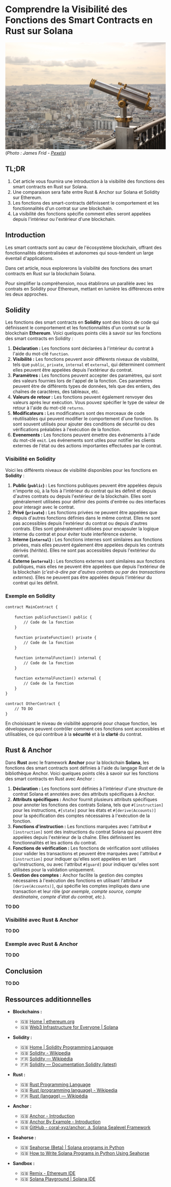 # Comprendre la Visibilité des Fonctions des Smart Contracts en Rust sur Solana

![](assets/pexels-james-frid-901974.jpg)
(*Photo : James Frid - [Pexels](https://www.pexels.com/fr-fr/photo/telescope-gris-et-or-sur-batiment-901974/)*)

## TL;DR

1. Cet article vous fournira une introduction à la visibilité des fonctions des smart contracts en Rust sur Solana.
2. Une comparaison sera faite entre Rust & Anchor sur Solana et Solidity sur Ethereum.
3. Les fonctions des smart-contracts définissent le comportement et les fonctionnalités d'un contrat sur une blockchain.
3. La visibilité des fonctions spécifie comment elles seront appelées depuis l'intérieur ou l'extérieur d'une blockchain.


## Introduction

Les smart contracts sont au cœur de l'écosystème blockchain, offrant des fonctionnalités décentralisées et autonomes qui sous-tendent un large éventail d'applications.

Dans cet article, nous explorerons la visibilité des fonctions des smart contracts en Rust sur la blockchain Solana.

Pour simplifier la compréhension, nous établirons un parallèle avec les contrats en Solidity pour Ethereum, mettant en lumière les différences entre les deux approches.


## Solidity

Les fonctions des smart contracts en **Solidity** sont des blocs de code qui définissent le comportement et les fonctionnalités d'un contrat sur la blockchain **Ethereum**. Voici quelques points clés à savoir sur les fonctions des smart contracts en Solidity :

1. **Déclaration :** Les fonctions sont déclarées à l'intérieur du contrat à l'aide du mot-clé `function`.
2. **Visibilité :** Les fonctions peuvent avoir différents niveaux de visibilité, tels que `public`, `private`, `internal` et `external`, qui déterminent comment elles peuvent être appelées depuis l'extérieur du contrat.
3. **Paramètres :** Les fonctions peuvent accepter des paramètres, qui sont des valeurs fournies lors de l'appel de la fonction. Ces paramètres peuvent être de différents types de données, tels que des entiers, des chaînes de caractères, des tableaux, etc.
4. **Valeurs de retour :** Les fonctions peuvent également renvoyer des valeurs après leur exécution. Vous pouvez spécifier le type de valeur de retour à l'aide du mot-clé `returns`.
5. **Modificateurs :** Les modificateurs sont des morceaux de code réutilisables qui peuvent modifier le comportement d'une fonction. Ils sont souvent utilisés pour ajouter des conditions de sécurité ou des vérifications préalables à l'exécution de la fonction.
6. **Evenements :** Les fonctions peuvent émettre des événements à l'aide du mot-clé `emit`. Les événements sont utiles pour notifier les clients externes de l'état ou des actions importantes effectuées par le contrat.


### Visibilité en Solidity

Voici les différents niveaux de visibilité disponibles pour les fonctions en **Solidity** :

1. **Public (`public`) :** Les fonctions publiques peuvent être appelées depuis n'importe où, à la fois à l'intérieur du contrat qui les définit et depuis d'autres contrats ou depuis l'extérieur de la blockchain. Elles sont généralement utilisées pour définir des points d'entrée ou des interfaces pour interagir avec le contrat.
2. **Privé (`private`) :** Les fonctions privées ne peuvent être appelées que depuis d'autres fonctions définies dans le même contrat. Elles ne sont pas accessibles depuis l'extérieur du contrat ou depuis d'autres contrats. Elles sont généralement utilisées pour encapsuler la logique interne du contrat et pour éviter toute interférence externe.
3. **Interne (`internal`) :** Les fonctions internes sont similaires aux fonctions privées, mais elles peuvent également être appelées depuis les contrats dérivés (*hérités*). Elles ne sont pas accessibles depuis l'extérieur du contrat.
4. **Externe (`external`) :** Les fonctions externes sont similaires aux fonctions publiques, mais elles ne peuvent être appelées que depuis l'extérieur de la blockchain (*c'est-à-dire par d'autres contrats ou par des transactions externes*). Elles ne peuvent pas être appelées depuis l'intérieur du contrat qui les définit.

### Exemple en Solidity

```solidity
contract MainContract {

    function publicFunction() public {
        // Code de la fonction
    }

    function privateFunction() private {
        // Code de la fonction
    }

    function internalFunction() internal {
        // Code de la fonction
    }

    function externalFunction() external {
        // Code de la fonction
    }
}

contract OtherContract {
    // TO DO
}

```

En choisissant le niveau de visibilité approprié pour chaque fonction, les développeurs peuvent contrôler comment ces fonctions sont accessibles et utilisables, ce qui contribue à la **sécurité** et à la **clarté** du contrat.


## Rust & Anchor

Dans **Rust** avec le framework **Anchor** pour la blockchain **Solana**, les fonctions des smart contracts sont définies à l'aide du langage Rust et de la bibliothèque Anchor. Voici quelques points clés à savoir sur les fonctions des smart contracts en Rust avec Anchor :

1. **Déclaration :** Les fonctions sont définies à l'intérieur d'une structure de contrat Solana et annotées avec des attributs spécifiques à Anchor.
2. **Attributs spécifiques :** Anchor fournit plusieurs attributs spécifiques pour annoter les fonctions des contrats Solana, tels que `#[instruction]` pour les instructions, `#[state]` pour les états et `#[derive(Accounts)]` pour la spécification des comptes nécessaires à l'exécution de la fonction.
3. **Fonctions d'instruction :** Les fonctions marquées avec l'attribut `#[instruction]` sont des instructions du contrat Solana qui peuvent être appelées depuis l'extérieur de la chaîne. Elles définissent les fonctionnalités et les actions du contrat.
4. **Fonctions de vérification :** Les fonctions de vérification sont utilisées pour valider les transactions et peuvent être marquées avec l'attribut `#[instruction]` pour indiquer qu'elles sont appelées en tant qu'instructions, ou avec l'attribut `#[guard]` pour indiquer qu'elles sont utilisées pour la validation uniquement.
5. **Gestion des comptes :** Anchor facilite la gestion des comptes nécessaires à l'exécution des fonctions en utilisant l'attribut `#[derive(Accounts)]`, qui spécifie les comptes impliqués dans une transaction et leur rôle (*par exemple, compte source, compte destinataire, compte d'état du contrat, etc.*).

**TO DO**

### Visibilité avec Rust & Anchor

**TO DO**

### Exemple avec Rust & Anchor

**TO DO**


## Conclusion

**TO DO**


## Ressources additionnelles

- **Blockchains :**
  - 🇬🇧 [Home | ethereum.org](https://ethereum.org)
  - 🇬🇧 [Web3 Infrastructure for Everyone | Solana](https://solana.com/)

- **Solidity :**
  - 🇬🇧 [Home | Solidity Programming Language](https://soliditylang.org/)
  - 🇬🇧 [Solidity - Wikipedia](https://en.wikipedia.org/wiki/Solidity)
  - 🇫🇷 [Solidity — Wikipédia](https://fr.wikipedia.org/wiki/Solidity)
  - 🇫🇷 [Solidity — Documentation Solidity (latest)](https://solidity-fr.readthedocs.io/fr/latest/)

- **Rust :**
  - 🇬🇧 [Rust Programming Language](https://www.rust-lang.org/)
  - 🇬🇧 [Rust (programming language) - Wikipedia](https://en.wikipedia.org/wiki/Rust_(programming_language))
  - 🇫🇷 [Rust (langage) — Wikipédia](https://fr.wikipedia.org/wiki/Rust_(langage))

- **Anchor :**
  - 🇬🇧 [Anchor - Introduction](https://www.anchor-lang.com/)
  - 🇬🇧 [Anchor By Example - Introduction](https://examples.anchor-lang.com/)
  - 🇬🇧 [GitHub - coral-xyz/anchor: ⚓ Solana Sealevel Framework](https://github.com/coral-xyz/anchor)

- **Seahorse :**
  - 🇬🇧 [Seahorse (Beta) | Solana programs in Python](https://seahorse-lang.org/)
  - 🇬🇧 [How to Write Solana Programs in Python Using Seahorse](https://www.alchemy.com/overviews/solana-seahorse)

- **Sandbox :**
  - 🇬🇧 [Remix - Ethereum IDE](https://remix.ethereum.org/)
  - 🇬🇧 [Solana Playground | Solana IDE](https://beta.solpg.io/)

